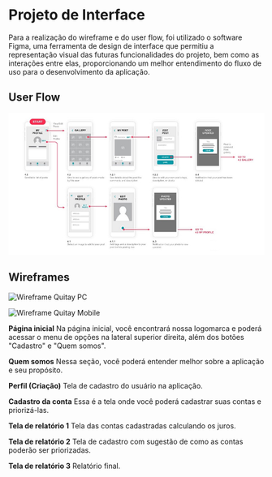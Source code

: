 
# Projeto de Interface


Para a realização do wireframe e do user flow, foi utilizado o software Figma, uma ferramenta de design de interface que permitiu a representação visual das futuras funcionalidades do projeto, bem como as interações entre elas, proporcionando um melhor entendimento do fluxo de uso para o desenvolvimento da aplicação.

## User Flow

![Exemplo de UserFlow](img/userflow.jpg)


## Wireframes

![Wireframe Quitay PC](https://user-images.githubusercontent.com/64965197/234716367-bd460656-c662-4a2e-8f89-af4c6a98f4cd.png)


![Wireframe Quitay Mobile](https://user-images.githubusercontent.com/64965197/234714416-9e58de5f-461a-462d-a133-b2daf5cf87ae.png)

**Página inicial**
Na página inicial, você encontrará nossa logomarca e poderá acessar o menu de opções na lateral superior direita, além dos botões "Cadastro" e "Quem somos".

**Quem somos**
Nessa seção, você poderá entender melhor sobre a aplicação e seu propósito.

**Perfil (Criação)**
Tela de cadastro do usuário na aplicação.

**Cadastro da conta**
Essa é a tela onde você poderá cadastrar suas contas e priorizá-las.

**Tela de relatório 1**
Tela das contas cadastradas calculando os juros.

**Tela de relatório 2**
Tela de cadastro com sugestão de como as contas poderão ser priorizadas.

**Tela de relatório 3**
Relatório final.
